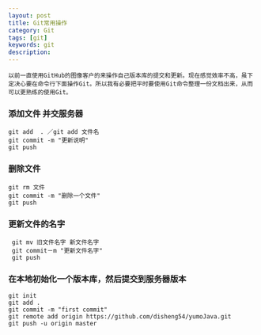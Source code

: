 ```yaml
---
layout: post
title: Git常用操作
category: Git
tags: [git]
keywords: git
description: 
---
```

    以前一直使用GitHub的图像客户的来操作自己版本库的提交和更新。现在感觉效率不高，虽下定决心要在命令行下面操作Git。所以我有必要把平时要使用Git命令整理一份文档出来，从而可以更熟练的使用Git。
    
###     添加文件 并交服务器
    git add  . ／git add 文件名
    git commit -m "更新说明"
    git push
    
### 删除文件
    git rm 文件
    git commit -m "删除一个文件"
    git push
    
###     更新文件的名字
     git mv 旧文件名字 新文件名字
     git commit－m "更新文件名字"
     git push
     
###  在本地初始化一个版本库，然后提交到服务器版本
    git init
    git add .
    git commit -m "first commit"
    git remote add origin https://github.com/disheng54/yumoJava.git
    git push -u origin master
     
     